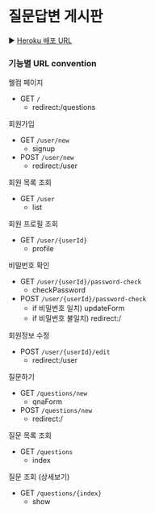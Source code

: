 # 질문답변 게시판

▶ [Heroku 배포 URL](https://damp-lowlands-18176.herokuapp.com/)

### 기능별 URL convention
웰컴 페이지

- GET `/`
    - redirect:/questions

회원가입

- GET `/user/new`
    - signup
- POST `/user/new`
    - redirect:/user

회원 목록 조회

- GET `/user`
    - list

회원 프로필 조회

- GET `/user/{userId}`
    - profile

비밀번호 확인

- GET `/user/{userId}/password-check`
    - checkPassword
- POST `/user/{userId}/password-check`
    - if 비밀번호 일치) updateForm
    - if 비밀번호 불일치) redirect:/

회원정보 수정

- POST `/user/{userId}/edit`
    - redirect:/user

질문하기

- GET `/questions/new`
    - qnaForm
- POST `/questions/new`
    - redirect:/

질문 목록 조회

- GET `/questions`
    - index

질문 조회 (상세보기)

- GET `/questions/{index}`
    - show

